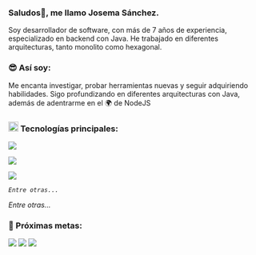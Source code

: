 ### Saludos👋, me llamo Josema Sánchez.
Soy desarrollador de software, con más de 7 años de experiencia, especializado en backend con Java.
He trabajado en diferentes arquitecturas, tanto monolito como hexagonal.

### :sunglasses: Así soy:
<p>
    Me encanta investigar, probar herramientas nuevas y seguir adquiriendo habilidades.
    Sigo profundizando en diferentes arquitecturas con Java, además de adentrarme en el 🌍 de NodeJS
</p>

### <picture> <img src = "https://github.com/7oSkaaa/7oSkaaa/blob/main/Images/Programming_Languages.gif?raw=true" width = 20px>  </picture> Tecnologías principales:
<p>
    <img src="https://skillicons.dev/icons?i=java,kotlin,spring,ts,nodejs,express" />
</p>
<p>
    <img src="https://skillicons.dev/icons?i=mysql,postgres,mongodb" />
</p>
<p>
    <img src="https://skillicons.dev/icons?i=kafka,jenkins" />
</p>
<p>
   <i><code>Entre otras...</code></i>
</p>
<p>
   <i>Entre otras...</i>
</p>

### 🌱 Próximas metas:
<p>
    <img src="https://img.shields.io/badge/-GraphQL-E10098?style=for-the-badge&logo=graphql&logoColor=white" />
    <img src="https://img.shields.io/badge/docker-%230db7ed.svg?style=for-the-badge&logo=docker&logoColor=white" />
    <img src="https://img.shields.io/badge/react-%2320232a.svg?style=for-the-badge&logo=react&logoColor=%2361DAFB" />
</p>
